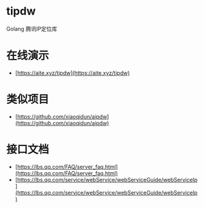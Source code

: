 # tipdw

Golang 腾讯IP定位库

# 在线演示

- [https://aite.xyz/tipdw](https://aite.xyz/tipdw)

# 类似项目

- [https://github.com/xiaoqidun/aipdw](https://github.com/xiaoqidun/aipdw)

# 接口文档

- [https://lbs.qq.com/FAQ/server_faq.html](https://lbs.qq.com/FAQ/server_faq.html)
- [https://lbs.qq.com/service/webService/webServiceGuide/webServiceIp](https://lbs.qq.com/service/webService/webServiceGuide/webServiceIp)